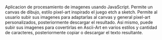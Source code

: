 Aplicacion de procesamiento de imagenes usando JavaScript. Permite un canvas de dibujo, estilo pixel-art inspirado el juego etch a sketch. 
Permite al usuario subir sus imagenes para adaptarlas al canvas y general pixel-art personalizados, posteriormente descargar el resultado. 
Asi mismo, puede subir sus imagenes para covertirlas en Ascii-Art en varios estilos y cantidad de caracteres, posteriormente copiar o descargar el texto resultante. 